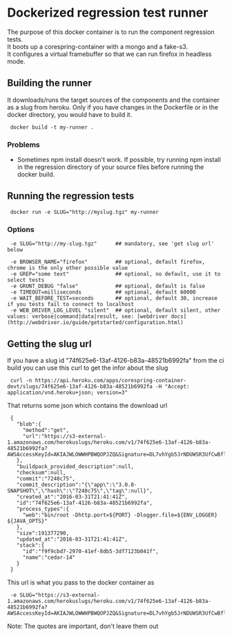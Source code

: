 # Dockerized regression test runner 
The purpose of this docker container is to run the component regression tests.  
It boots up a corespring-container with a mongo and a fake-s3.   
It configures a virtual framebuffer so that we can run firefox in headless mode.  
    

## Building the runner
It downloads/runs the target sources of the components and the container as a slug from heroku.
Only if you have changes in the Dockerfile or in the docker directory, you would have to build it.    

     docker build -t my-runner .
     
### Problems
+ Sometimes npm install doesn't work. If possible, try running npm install in the regression directory of your source files before running the docker build.      
       
## Running the regression tests 
     
     docker run -e SLUG="http://myslug.tgz" my-runner
        
### Options 
     -e SLUG="http://my-slug.tgz"      ## mandatory, see 'get slug url' below
   
     -e BROWSER_NAME="firefox"         ## optional, default firefox, chrome is the only other possible value
     -e GREP="some text"               ## optional, no default, use it to select tests
     -e GRUNT_DEBUG "false"            ## optional, default is false
     -e TIMEOUT=milliseconds           ## optional, default 60000
     -e WAIT_BEFORE_TEST=seconds       ## optional, default 30, increase if you tests fail to connect to localhost
     -e WEB_DRIVER_LOG_LEVEL "silent"  ## optional, default silent, other values: verbose|command|data|result, see: [webdriver docs](http://webdriver.io/guide/getstarted/configuration.html)
        
## Getting the slug url 

If you have a slug id "74f625e6-13af-4126-b83a-48521b6992fa" from the ci build you can use this curl to get the infor about the slug  
 
     curl -n https://api.heroku.com/apps/corespring-container-devt/slugs/74f625e6-13af-4126-b83a-48521b6992fa -H "Accept: application/vnd.heroku+json; version=3"
     
That returns some json which contains the download url 
 
     {
       "blob":{
         "method":"get",
         "url":"https://s3-external-1.amazonaws.com/herokuslugs/heroku.com/v1/74f625e6-13af-4126-b83a-48521b6992fa?AWSAccessKeyId=AKIAJWLOWWHPBWQOPJZQ&Signature=DL7vhYgb5JrNDUWSR3UfCwBflFs%3D&Expires=1459959632"
       },
       "buildpack_provided_description":null,
       "checksum":null,
       "commit":"7240c75",
       "commit_description":"{\"app\":\"3.0.0-SNAPSHOT\",\"hash\":\"7240c75\",\"tag\":null}",
       "created_at":"2016-03-31T21:41:41Z",
       "id":"74f625e6-13af-4126-b83a-48521b6992fa",
       "process_types":{
         "web":"bin/root -Dhttp.port=${PORT} -Dlogger.file=${ENV_LOGGER} ${JAVA_OPTS}"
       },
       "size":191377290,
       "updated_at":"2016-03-31T21:41:41Z",
       "stack":{
         "id":"f9f9cbd7-2970-41ef-8db5-3df7123b041f",
         "name":"cedar-14"
       }
     }

This url is what you pass to the docker container as 

     -e SLUG="https://s3-external-1.amazonaws.com/herokuslugs/heroku.com/v1/74f625e6-13af-4126-b83a-48521b6992fa?AWSAccessKeyId=AKIAJWLOWWHPBWQOPJZQ&Signature=DL7vhYgb5JrNDUWSR3UfCwBflFs%3D&Expires=1459959632"   
     
Note: The quotes are important, don't leave them out     
     
      
      

        